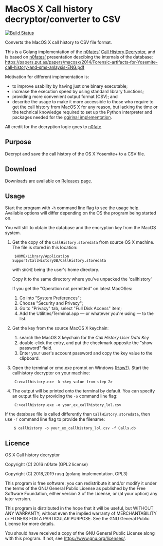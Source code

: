 # MacOS X Call history decryptor/converter to CSV

[![Build Status](https://travis-ci.org/rusq/osx-callhistory-decryptor.svg?branch=master)](https://travis-ci.org/rusq/osx-callhistory-decryptor)

Converts the MacOS X call history to CSV file format.

This is a Golang implementation of the [n0fates'][1] [Call History Decryptor][2], and is based on [n0fates'][1] presentation descibing the internals of the database: https://papers.put.as/papers/macosx/2014/Forensic-artifacts-for-Yosemite-call-history-and-sms-anlaysis-ENG.pdf

Motivation for different implementation is:

* to improve usability by having just one binary executable;
* increase the execution speed by using standard library functions;
* providing more convenient output format (CSV); and
* describe the usage to make it more accessible to those who require to get the call history from MacOS X for any reason, but lacking the time or the technical knowledge required to set up the Python interpreter and packages needed for the [ogirinal implementation][2].

All credit for the decryption logic goes to [n0fate][1].

## Purpose
Decrypt and save the call history of the OS X Yosemite+ to a CSV file.

## Download
Downloads are available on [Releases page][5].

## Usage
Start the program with `-h` command line flag to see the usage help.  Available options will differ depending on the OS the program being started on.

You will still to obtain the database and the encryption key from the MacOS system.

1. Get the copy of the `CallHistory.storedata` from source OS X machine.  The file is stored in this location:
        
        $HOME/Library/Application Support/CallHistoryDB/CallHistory.storedata

    with `$HOME` being the user's home directory.

    Copy it to the same directory where you've unpacked the 'callhistory'

    If you get the "Operation not permitted" on latest MacOSes:

      1. Go into "System Preferences";
      2. Choose "Security and Privacy";
      3. Go to "Privacy" tab, select "Full Disk Access" item;
      4. Add the Utilities/Terminal.app — or whatever you're using — to the list.

2. Get the key from the source MacOS X keychain:
    
    1. search the MacOS X keychain for the *Call History User Data Key*
    2. double-click the entry, and put the checkmark opposite the "show password" field.
    3. Enter your user's account password and copy the key value to the clipboard.

3. Open the terminal or cmd.exe prompt on Windows ([How?][4]).  Start the callhistory decryptor on your machine:

        C:>callhistory.exe -k <key value from step 2>

4. The output will be printed onto the terminal by default.  You can specify an output file by providing the `-o` command line flag:

        C:>callhistory.exe -o your_ex_callhistory_lol.csv

If the database file is called differently than `CallHistory.storedata`, then use `-f` command line flag to provide the filename:

        $ callhistory -o your_ex_callhistory_lol.csv -f Calls.db

## Licence 
OS X Call history decryptor

Copyright (C) 2016  n0fate (GPL2 license)

Copyright (C) 2018,2019  rusq (golang implementation, GPL3)

This program is free software: you can redistribute it and/or modify
it under the terms of the GNU General Public License as published by
the Free Software Foundation, either version 3 of the License, or
(at your option) any later version.

This program is distributed in the hope that it will be useful,
but WITHOUT ANY WARRANTY; without even the implied warranty of
MERCHANTABILITY or FITNESS FOR A PARTICULAR PURPOSE.  See the
GNU General Public License for more details.

You should have received a copy of the GNU General Public License
along with this program.  If not, see <https://www.gnu.org/licenses/>.


[1]: https://github.com/n0fate/
[2]: https://github.com/n0fate/OS-X-Continuity
[3]: http://blog.teamtreehouse.com/introduction-to-the-mac-os-x-command-line
[4]: https://www.wikihow.com/Open-the-Command-Prompt-in-Windows
[5]: https://github.com/rusq/osx-callhistory-decryptor/releases
